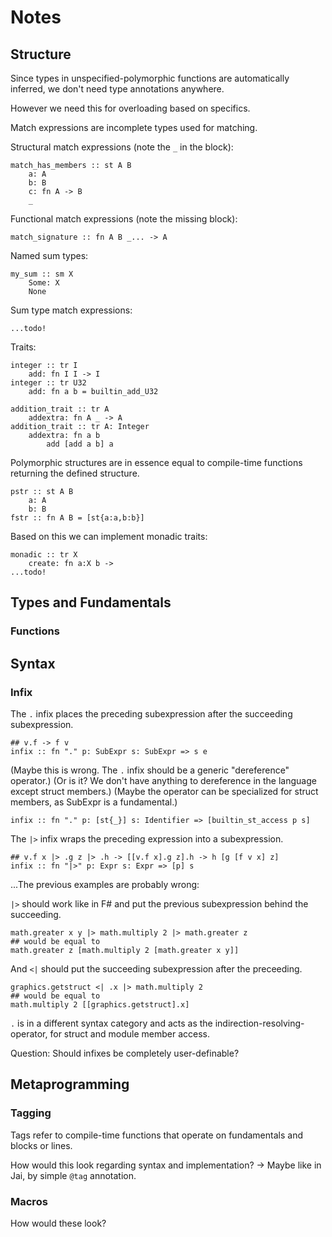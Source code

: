 # Notes

## Structure

Since types in unspecified-polymorphic functions are automatically inferred, we don't need type annotations anywhere.

However we need this for overloading based on specifics.

Match expressions are incomplete types used for matching.

Structural match expressions (note the `_` in the block):

    match_has_members :: st A B
        a: A
        b: B
        c: fn A -> B
        _

Functional match expressions (note the missing block):

    match_signature :: fn A B _... -> A

Named sum types:

    my_sum :: sm X
        Some: X
        None

Sum type match expressions:

    ...todo!

Traits:

    integer :: tr I
        add: fn I I -> I
    integer :: tr U32
        add: fn a b = builtin_add_U32

    addition_trait :: tr A
        addextra: fn A _ -> A
    addition_trait :: tr A: Integer
        addextra: fn a b
            add [add a b] a

Polymorphic structures are in essence equal to compile-time functions returning the defined structure.

    pstr :: st A B
        a: A
        b: B
    fstr :: fn A B = [st{a:a,b:b}]

Based on this we can implement monadic traits:

    monadic :: tr X
        create: fn a:X b ->
    ...todo!

## Types and Fundamentals

### Functions

## Syntax

### Infix

The `.` infix places the preceding subexpression after the succeeding subexpression.

    ## v.f -> f v
    infix :: fn "." p: SubExpr s: SubExpr => s e

(Maybe this is wrong. The `.` infix should be a generic "dereference" operator.)
(Or is it? We don't have anything to dereference in the language except struct members.)
(Maybe the operator can be specialized for struct members, as SubExpr is a fundamental.)

    infix :: fn "." p: [st{_}] s: Identifier => [builtin_st_access p s]

The `|>` infix wraps the preceding expression into a subexpression.

    ## v.f x |> .g z |> .h -> [[v.f x].g z].h -> h [g [f v x] z]
    infix :: fn "|>" p: Expr s: Expr => [p] s

...The previous examples are probably wrong:

`|>` should work like in F# and put the previous subexpression behind the succeeding.

    math.greater x y |> math.multiply 2 |> math.greater z
    ## would be equal to
    math.greater z [math.multiply 2 [math.greater x y]]

And `<|` should put the succeeding subexpression after the preceeding.

    graphics.getstruct <| .x |> math.multiply 2
    ## would be equal to
    math.multiply 2 [[graphics.getstruct].x]

`.` is in a different syntax category and acts as the indirection-resolving-operator, for struct and module member access.

Question: Should infixes be completely user-definable?

## Metaprogramming

### Tagging

Tags refer to compile-time functions that operate on fundamentals and blocks or lines.

How would this look regarding syntax and implementation?
-> Maybe like in Jai, by simple `@tag` annotation.

### Macros

How would these look?
